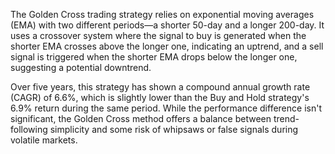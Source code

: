 The Golden Cross trading strategy relies on exponential moving averages (EMA) with two different periods—a shorter 50-day and a longer 200-day. It uses a crossover system where the signal to buy is generated when the shorter EMA crosses above the longer one, indicating an uptrend, and a sell signal is triggered when the shorter EMA drops below the longer one, suggesting a potential downtrend. 

Over five years, this strategy has shown a compound annual growth rate (CAGR) of 6.6%, which is slightly lower than the Buy and Hold strategy's 6.9% return during the same period. While the performance difference isn't significant, the Golden Cross method offers a balance between trend-following simplicity and some risk of whipsaws or false signals during volatile markets.
